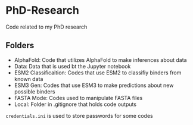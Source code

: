 # PhD-Research

Code related to my PhD research

## Folders
* AlphaFold: Code that utilizes AlphaFold to make inferences about data
* Data: Data that is used bt the Jupyter notebook
* ESM2 Classificaition: Codes that use ESM2 to classifiy binders from known data
* ESM3 Gen: Codes that use ESM3 to make predictions about new possible binders
* FASTA Mode: Codes used to manipulate FASTA files
* Local: Folder in .gitignore that holds code outputs

`credentials.ini` is used to store passwords for some codes
